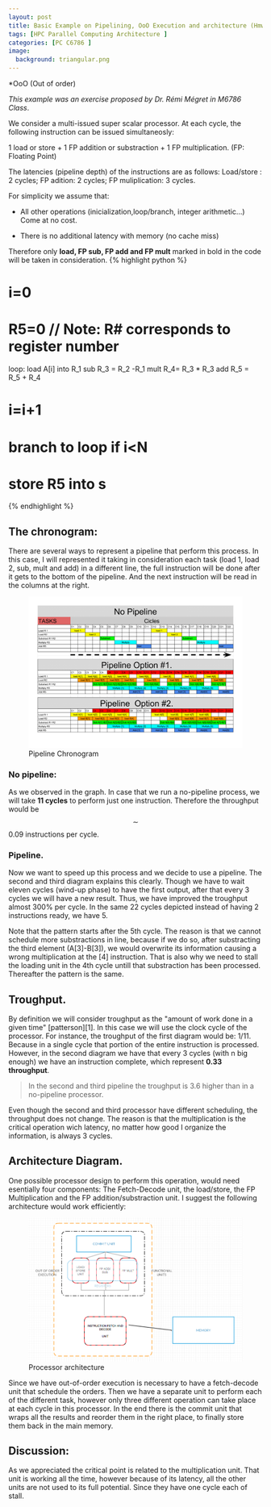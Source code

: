 ```yaml
---
layout: post
title: Basic Example on Pipelining, OoO Execution and architecture (Hmw2). 
tags: [HPC Parallel Computing Architecture ]
categories: [PC C6786 ]
image:
  background: triangular.png
---
```

*OoO (Out of order)


*This example was an exercise proposed by Dr. Rémi Mégret in M6786 Class*.


We consider a multi-issued super scalar processor. At each cycle, the following instruction can be issued simultaneosly:

1 load or store + 1 FP addition or substraction + 1 FP multiplication. 
     (FP: Floating Point)

The latencies (pipeline depth) of the instructions are as follows: 
    Load/store : 2 cycles; FP adition: 2 cycles; FP muliplication: 3 cycles. 

For simplicity we assume that: 

* All other operations (inicialization,loop/branch, integer arithmetic...) Come at no cost. 

*  There is no additional latency with memory (no cache miss)

Therefore only **load, FP sub, FP add and FP mult** marked in bold  in the code will be taken in consideration. 
{% highlight python %}

#        i=0
#        R5=0 // Note: R# corresponds to register number # 
   loop: load A[i] into R_1
         sub R_3 = R_2 -R_1
         mult R_4= R_3 * R_3
         add R_5 = R_5 + R_4
#        i=i+1
#        branch to loop if i<N
#        store R5 into s


{% endhighlight %}

## The chronogram: 

There are several ways to represent a pipeline that perform this process. 
In this case, I will represented it taking in consideration each task (load 1, load 2, sub, mult and add) in a different line, the full instruction will be done after it gets to the bottom of the pipeline. And the next instruction will be read in the columns at the right. 

<figure class="center">
    <img src="/images/pipeline_example.png" alt="" width="700">
    <figcaption>Pipeline Chronogram</figcaption>
</figure>
 
### No pipeline:

As we observed in the graph. In case that we run a no-pipeline process, we will take **11 cycles** to perform just one instruction. Therefore the throughput would be $$\sim$$ 0.09 instructions per cycle.

### Pipeline. 

Now we want to speed up this process and we decide to use a pipeline. 
The second and third diagram explains this clearly. Though we have to wait eleven cycles (wind-up phase) to have the first output, after that every 3 cycles we will have a new result. Thus, we have improved the troughput almost 300% per cycle. In the same 22 cycles depicted instead of having 2 instructions ready, we have 5. 

Note that the pattern starts after the 5th cycle. The reason is that we cannot schedule more substractions in line, because if we do so, after substracting the third element (A[3]-B[3]), we would overwrite its  information causing a wrong multiplication at the [4] instruction. That is also why we need to stall the loading unit in the 4th cycle untill that substraction has been processed. Thereafter the pattern is the same. 

## Troughput. 

By definition we will consider troughput as the "amount of work done in a given time" [patterson][1].  In this case we will use the clock cycle of the processor. For instance, the troughput of the first diagram would be: 1/11. Because in a single cycle that portion of the entire instruction is processed. However, in the second diagram we have that every 3 cycles (with n big enough) we have an instruction complete, which represent **0.33 throughput**.

>In the second and third pipeline the troughput is 3.6 higher than in a no-pipeline processor. 

Even though the second and third processor have different scheduling, the throughput does not change. The reason is that the multiplication is the critical operation wich latency, no matter how good I organize the information, is always 3 cycles. 

## Architecture Diagram. 

One possible processor design to perform this operation, would need esentially four components: The Fetch-Decode unit, the load/store, the FP Multiplication and the FP addition/substraction unit. I suggest the following architecture would work efficiently: 

<figure class="center">
    <img src="/images/architecture.png" alt="" width="700">
    <figcaption>Processor architecture</figcaption>
</figure>

Since we have out-of-order execution is necessary to have a fetch-decode unit that schedule the orders. Then we have a separate unit to perform each of the different task, however only three different operation can take place at each cycle in this processor. In the end there is the commit unit that wraps all the results and reorder them in the right place, to finally store them back in the main memory. 

## Discussion: 

As we appreciated the critical point is related to the multiplication unit. That unit is working all the time, however because of its latency, all the other units are not used to its full potential. Since they have one cycle each of stall. 
